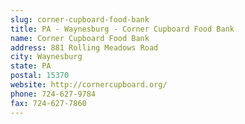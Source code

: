 ```yaml
---
slug: corner-cupboard-food-bank
title: PA - Waynesburg - Corner Cupboard Food Bank
name: Corner Cupboard Food Bank
address: 881 Rolling Meadows Road
city: Waynesburg
state: PA
postal: 15370
website: http://cornercupboard.org/
phone: 724-627-9784
fax: 724-627-7860
---
```

